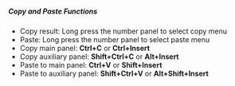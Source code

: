 ##### Copy and Paste Functions

- Copy result: Long press the number panel to select copy menu
- Paste: Long press the number panel to select paste menu
- Copy main panel: **Ctrl+C** or **Ctrl+Insert**
- Copy auxiliary panel: **Shift+Ctrl+C** or **Alt+Insert**
- Paste to main panel: **Ctrl+V** or **Shift+Insert**
- Paste to auxiliary panel: **Shift+Ctrl+V** or **Alt+Shift+Insert**
